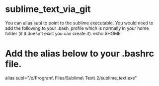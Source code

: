 sublime_text_via_git
====================
You can alias subl to point to the sublime executable. You would need to add the following to your .bash_profile which is normally in your home folder (if it doesn't exist you can create it).
echo $HOME

Add the alias below to your .bashrc file.
====================
alias subl="/c/Program\ Files/Sublime\ Text\ 2/sublime_text.exe"
